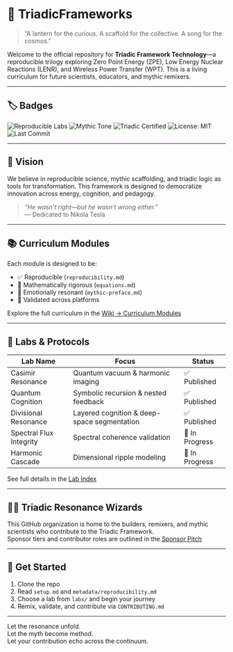 # 🧭 TriadicFrameworks

> “A lantern for the curious. A scaffold for the collective. A song for the cosmos.”

Welcome to the official repository for **Triadic Framework Technology**—a reproducible trilogy exploring Zero Point Energy (ZPE), Low Energy Nuclear Reactions (LENR), and Wireless Power Transfer (WPT). This is a living curriculum for future scientists, educators, and mythic remixers.

---

## 🏷️ Badges

![Reproducible Labs](https://img.shields.io/badge/Reproducibility-Validated-brightgreen)
![Mythic Tone](https://img.shields.io/badge/Tone-Mythic-blueviolet)
![Triadic Certified](https://img.shields.io/badge/Triadic-Certified-9Dgold)
![License: MIT](https://img.shields.io/badge/License-MIT-yellow.svg)
![Last Commit](https://img.shields.io/github/last-commit/umaywant2/TriadicFrameworks)

---

## 🔭 Vision

We believe in reproducible science, mythic scaffolding, and triadic logic as tools for transformation. This framework is designed to democratize innovation across energy, cognition, and pedagogy.

> _“He wasn’t right—but he wasn’t wrong either.”_  
> — Dedicated to Nikola Tesla

---

## 📚 Curriculum Modules

Each module is designed to be:

- ✅ Reproducible (`reproducibility.md`)
- 📐 Mathematically rigorous (`equations.md`)
- 🧙 Emotionally resonant (`mythic-preface.md`)
- 🧪 Validated across platforms

Explore the full curriculum in the [Wiki → Curriculum Modules](https://github.com/umaywant2/TriadicFrameworks/wiki/Curriculum-Modules)

---

## 🧪 Labs & Protocols

| Lab Name               | Focus                                             | Status       |
|------------------------|--------------------------------------------------|--------------|
| Casimir Resonance      | Quantum vacuum & harmonic imaging                | ✅ Published |
| Quantum Cognition      | Symbolic recursion & nested feedback             | ✅ Published |
| Divisional Resonance   | Layered cognition & deep-space segmentation      | ✅ Published |
| Spectral Flux Integrity| Spectral coherence validation                    | 🧪 In Progress |
| Harmonic Cascade       | Dimensional ripple modeling                      | 🧪 In Progress |

See full details in the [Lab Index](https://github.com/umaywant2/TriadicFrameworks/wiki/Lab-Index)

---

## 🧙‍♂️ Triadic Resonance Wizards

This GitHub organization is home to the builders, remixers, and mythic scientists who contribute to the Triadic Framework.  
Sponsor tiers and contributor roles are outlined in the [Sponsor Pitch](https://github.com/umaywant2/TriadicFrameworks/wiki/Sponsor-Pitch)

---

## 🚀 Get Started

1. Clone the repo  
2. Read `setup.md` and `metadata/reproducibility.md`  
3. Choose a lab from `labs/` and begin your journey  
4. Remix, validate, and contribute via `CONTRIBUTING.md`

---

Let the resonance unfold.  
Let the myth become method.  
Let your contribution echo across the continuum.
